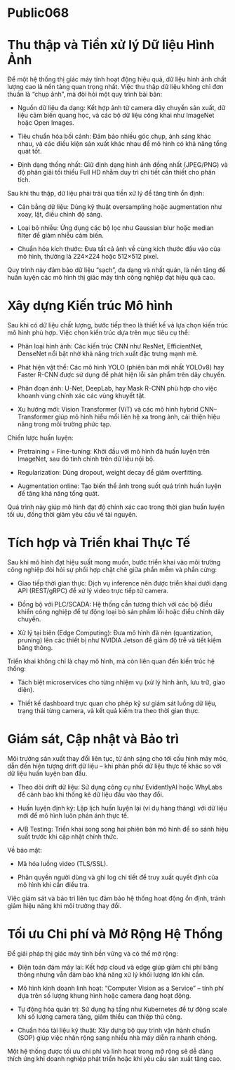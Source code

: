 # Public068

# Thu thập và Tiền xử lý Dữ liệu Hình Ảnh

Để một hệ thống thị giác máy tính hoạt động hiệu quả, dữ liệu hình ảnh chất lượng cao là nền tảng quan trọng nhất. Việc thu thập dữ liệu không chỉ đơn thuần là “chụp ảnh”, mà đòi hỏi một quy trình bài bản:

  * Nguồn dữ liệu đa dạng: Kết hợp ảnh từ camera dây chuyền sản xuất, dữ liệu cảm biến quang học, và các bộ dữ liệu công khai như ImageNet hoặc Open Images.

  * Tiêu chuẩn hóa bối cảnh: Đảm bảo nhiều góc chụp, ánh sáng khác nhau, và các điều kiện sản xuất khác nhau để mô hình có khả năng tổng quát tốt.

  * Định dạng thống nhất: Giữ định dạng hình ảnh đồng nhất (JPEG/PNG) và độ phân giải tối thiểu Full HD nhằm duy trì chi tiết cần thiết cho phân tích.


Sau khi thu thập, dữ liệu phải trải qua tiền xử lý để tăng tính ổn định:

  * Cân bằng dữ liệu: Dùng kỹ thuật oversampling hoặc augmentation như xoay, lật, điều chỉnh độ sáng.

  * Loại bỏ nhiễu: Ứng dụng các bộ lọc như Gaussian blur hoặc median filter để giảm nhiễu cảm biến.

  * Chuẩn hóa kích thước: Đưa tất cả ảnh về cùng kích thước đầu vào của mô hình, thường là 224×224 hoặc 512×512 pixel.


Quy trình này đảm bảo dữ liệu “sạch”, đa dạng và nhất quán, là nền tảng để huấn luyện các mô hình thị giác máy tính công nghiệp đạt hiệu quả cao.

# Xây dựng Kiến trúc Mô hình

Sau khi có dữ liệu chất lượng, bước tiếp theo là thiết kế và lựa chọn kiến trúc mô hình phù hợp. Việc chọn kiến trúc dựa trên mục tiêu cụ thể:

  * Phân loại hình ảnh: Các kiến trúc CNN như ResNet, EfficientNet, DenseNet nổi bật nhờ khả năng trích xuất đặc trưng mạnh mẽ.

  * Phát hiện vật thể: Các mô hình YOLO (phiên bản mới nhất YOLOv8) hay Faster R-CNN được sử dụng để phát hiện lỗi sản phẩm trên dây chuyền.

  * Phân đoạn ảnh: U-Net, DeepLab, hay Mask R-CNN phù hợp cho việc khoanh vùng chính xác các vùng khuyết tật.

  * Xu hướng mới: Vision Transformer (ViT) và các mô hình hybrid CNN–Transformer giúp mô hình hiểu mối liên hệ xa trong ảnh, cải thiện hiệu năng trong môi trường phức tạp.


Chiến lược huấn luyện:

  * Pretraining + Fine-tuning: Khởi đầu với mô hình đã huấn luyện trên ImageNet, sau đó tinh chỉnh trên dữ liệu nội bộ.

  * Regularization: Dùng dropout, weight decay để giảm overfitting.

  * Augmentation online: Tạo biến thể ảnh trong suốt quá trình huấn luyện để tăng khả năng tổng quát.


Quá trình này giúp mô hình đạt độ chính xác cao trong thời gian huấn luyện tối ưu, đồng thời giảm yêu cầu về tài nguyên.

# Tích hợp và Triển khai Thực Tế

Sau khi mô hình đạt hiệu suất mong muốn, bước triển khai vào môi trường công nghiệp đòi hỏi sự phối hợp chặt chẽ giữa phần mềm và phần cứng:

  * Giao tiếp thời gian thực: Dịch vụ inference nên được triển khai dưới dạng API (REST/gRPC) để xử lý video trực tiếp từ camera.

  * Đồng bộ với PLC/SCADA: Hệ thống cần tương thích với các bộ điều khiển công nghiệp để tự động loại bỏ sản phẩm lỗi hoặc điều chỉnh dây chuyền.

  * Xử lý tại biên (Edge Computing): Đưa mô hình đã nén (quantization, pruning) lên các thiết bị như NVIDIA Jetson để giảm độ trễ và tiết kiệm băng thông.


Triển khai không chỉ là chạy mô hình, mà còn liên quan đến kiến trúc hệ thống:

  * Tách biệt microservices cho từng nhiệm vụ (xử lý hình ảnh, lưu trữ, giao diện).

  * Thiết kế dashboard trực quan cho phép kỹ sư giám sát luồng dữ liệu, trạng thái từng camera, và kết quả kiểm tra theo thời gian thực.


# Giám sát, Cập nhật và Bảo trì

Môi trường sản xuất thay đổi liên tục, từ ánh sáng cho tới cấu hình máy móc, dẫn đến hiện tượng drift dữ liệu – khi phân phối dữ liệu thực tế khác so với dữ liệu huấn luyện ban đầu.

  * Theo dõi drift dữ liệu: Sử dụng công cụ như EvidentlyAI hoặc WhyLabs để cảnh báo khi thống kê dữ liệu đầu vào thay đổi.

  * Huấn luyện định kỳ: Lập lịch huấn luyện lại (ví dụ hàng tháng) với dữ liệu mới để mô hình luôn phản ánh thực tế.

  * A/B Testing: Triển khai song song hai phiên bản mô hình để so sánh hiệu suất trước khi cập nhật chính thức.


Về bảo mật:

  * Mã hóa luồng video (TLS/SSL).

  * Phân quyền người dùng và ghi log chi tiết để truy xuất quyết định của mô hình khi cần điều tra.


Việc giám sát và bảo trì liên tục đảm bảo hệ thống hoạt động ổn định, tránh giảm hiệu năng khi môi trường thay đổi.

# Tối ưu Chi phí và Mở Rộng Hệ Thống

Để giải pháp thị giác máy tính bền vững và có thể mở rộng:

  * Điện toán đám mây lai: Kết hợp cloud và edge giúp giảm chi phí băng thông nhưng vẫn đảm bảo khả năng xử lý khối lượng lớn khi cần.

  * Mô hình kinh doanh linh hoạt: “Computer Vision as a Service” – tính phí dựa trên số lượng khung hình hoặc camera đang hoạt động.

  * Tự động hóa quản trị: Sử dụng hạ tầng như Kubernetes để tự động scale khi số lượng camera tăng, giảm thiểu can thiệp thủ công.

  * Chuẩn hóa tài liệu kỹ thuật: Xây dựng bộ quy trình vận hành chuẩn (SOP) giúp việc nhân rộng sang nhiều nhà máy diễn ra nhanh chóng.


Một hệ thống được tối ưu chi phí và linh hoạt trong mở rộng sẽ dễ dàng thích ứng khi doanh nghiệp phát triển hoặc khi yêu cầu sản xuất tăng cao.